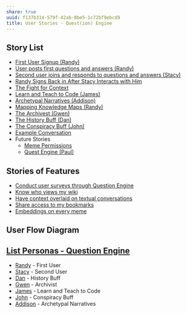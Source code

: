 ```yaml
---
share: true
uuid: f137b314-579f-42ab-8be5-1c72bf9ebcd9
title: User Stories - Quest(ion) Engine
---
```

## Story List

* [First User Signup (Randy)](/bd5c091b-6af3-48b9-bc4d-f17fb60961a7)
* [User posts first questions and answers (Randy)](/18993f72-82e2-4297-af4f-1d07a7e220ae)
* [Second user joins and responds to questions and answers (Stacy)](/e5bc4d85-ce9f-4797-b86e-488a656e9419)
* [Randy Signs Back in After Stacy Interacts with Him](/88190947-493a-48cb-a8b1-32664df25f12)
* [The Fight for Context](/379d116f-4383-4a56-9a13-8de2e8ad5758)
* [Learn and Teach to Code (James)](/fc6f3dd3-7c14-47a7-8b89-453d1068fcd1)
* [Archetypal Narratives (Addison)](/ef511fa2-29a5-40cb-a8a1-325b8bc37b36)
* [Mapping Knowledge Maps (Randy)](/aba2941f-d9fa-4beb-b1b9-8282e5b93647)
* [The Archivest (Gwen)](/05e35c54-ce3a-4641-8258-84010fc90a53)
* [The History Buff (Dan)](/c344bb6d-47d0-452b-9579-77798d05d3f7)
* [The Conspiracy Buff (John)](/68c00cf4-23a4-4446-a8b6-1059975cd676)
* [Example Conversation](/b2c0b7c3-4f0a-4d97-8136-82deea30ddba)
* Future Stories
	* [Meme Permissions](/3ffe23bd-b9cd-4d3c-9716-10dbbea1beef)
	* [Quest Engine (Paul)](/b3f6e696-09ef-4b70-88fb-5e82d9f212b5)

## Stories of Features

* [Conduct user surveys through Question Engine](/undefined)
* [Know who views my wiki](/undefined)
* [Have context overlaid on textual conversations](/undefined)
* [Share access to my bookmarks](/undefined)
* [Embeddings on every meme](/undefined)

## User Flow Diagram

## [List Personas - Question Engine](/undefined)

* [Randy](/bd56e2cf-3805-4ed5-982b-7a2162d05eda) - First User
* [Stacy](/237f1f5e-1447-4a11-8326-7de7bef7dabd) - Second User
* [Dan](/be91a116-d89b-4a9c-b2ec-8d4de0a00da4) - History Buff
* [Gwen](/3df31a3b-4bf9-4e5a-957d-68a66e91ed4d) - Archivist
* [James](/23cf5e86-8c2d-45c5-b271-e4368592cb5f) - Learn and Teach to Code
* [John](/fbce9f55-dc21-4643-ba5f-388eb715bdc7) - Conspiracy Buff
* [Addison](/undefined) - Archetypal Narratives
